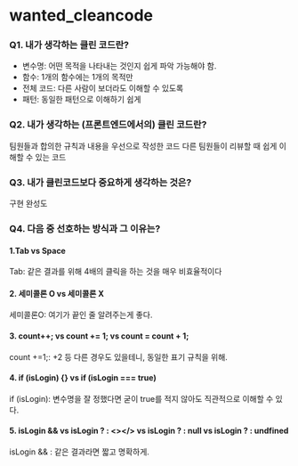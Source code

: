 # wanted_cleancode


### Q1. 내가 생각하는 클린 코드란?
- 변수명: 어떤 목적을 나타내는 것인지 쉽게 파악 가능해야 함.
- 함수: 1개의 함수에는 1개의 목적만
- 전체 코드: 다른 사람이 보더라도 이해할 수 있도록
- 패턴: 동일한 패턴으로 이해하기 쉽게


### Q2. 내가 생각하는 (프론트엔드에서의) 클린 코드란?
팀원들과 합의한 규칙과 내용을 우선으로 작성한 코드
다른 팀원들이 리뷰할 때 쉽게 이해할 수 있는 코드

### Q3. 내가 클린코드보다 중요하게 생각하는 것은?
구현 완성도

### Q4. 다음 중 선호하는 방식과 그 이유는?

#### 1.Tab vs Space
Tab: 같은 결과를 위해 4배의 클릭을 하는 것을 매우 비효율적이다

#### 2. 세미콜론 O vs 세미콜론 X
세미콜론O: 여기가 끝인 줄 알려주는게 좋다.

#### 3. count++; vs count += 1; vs count = count + 1;
count +=1;: +2 등 다른 경우도 있을테니, 동일한 표기 규칙을 위해.

#### 4. if (isLogin) {} vs if (isLogin === true)
if (isLogin): 변수명을 잘 정했다면 굳이 true를 적지 않아도 직관적으로 이해할 수 있다.

#### 5. isLogin && <HelloWanted /> vs isLogin ? <HelloWanted /> : <></> vs isLogin ? <HelloWanted /> : null vs isLogin ? <HelloWanted /> : undfined
isLogin && <HelloWanted />: 같은 결과라면 짧고 명확하게.
